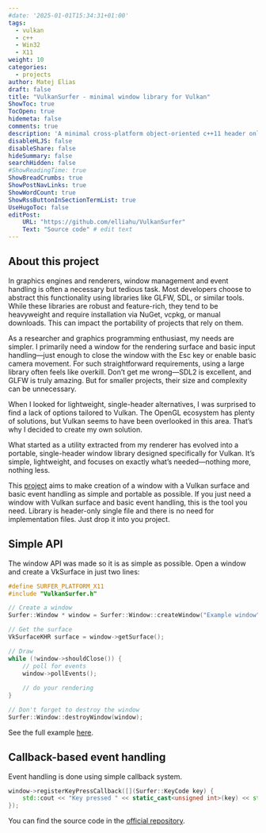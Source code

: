 ```yaml
---
#date: '2025-01-01T15:34:31+01:00'
tags:
  - vulkan
  - c++
  - Win32
  - X11
weight: 10
categories:
  - projects
author: Matej Elias
draft: false
title: "VulkanSurfer - minimal window library for Vulkan"
ShowToc: true
TocOpen: true
hidemeta: false
comments: true
description: 'A minimal cross-platform object-oriented c++11 header only window library for Vulkan.'
disableHLJS: false
disableShare: false
hideSummary: false
searchHidden: false
#ShowReadingTime: true
ShowBreadCrumbs: true
ShowPostNavLinks: true
ShowWordCount: true
ShowRssButtonInSectionTermList: true
UseHugoToc: false
editPost:
    URL: "https://github.com/elliahu/VulkanSurfer"
    Text: "Source code" # edit text
---
```

## About this project
In graphics engines and renderers, window management and event handling is often a necessary but tedious task. Most developers choose to abstract this functionality using libraries like GLFW, SDL, or similar tools. While these libraries are robust and feature-rich, they tend to be heavyweight and require installation via NuGet, vcpkg, or manual downloads. This can impact the portability of projects that rely on them.

As a researcher and graphics programming enthusiast, my needs are simpler. I primarily need a window for the rendering surface and basic input handling—just enough to close the window with the Esc key or enable basic camera movement. For such straightforward requirements, using a large library often feels like overkill. Don’t get me wrong—SDL2 is excellent, and GLFW is truly amazing. But for smaller projects, their size and complexity can be unnecessary.

When I looked for lightweight, single-header alternatives, I was surprised to find a lack of options tailored to Vulkan. The OpenGL ecosystem has plenty of solutions, but Vulkan seems to have been overlooked in this area. That’s why I decided to create my own solution.

What started as a utility extracted from my renderer has evolved into a portable, single-header window library designed specifically for Vulkan. It’s simple, lightweight, and focuses on exactly what’s needed—nothing more, nothing less.

This [project](https://github.com/elliahu/VulkanSurfer) aims to make creation of a window with a Vulkan surface and basic event handling as simple and portable as possible. If you just need a window with Vulkan surface and basic event handling, this is the tool you need. Library is header-only single file and there is no need for implementation files. Just drop it into you project.

## Simple API
The window API was made so it is as simple as possible. Open a window and create a VkSurface in just two lines:
```c++
#define SURFER_PLATFORM_X11
#include "VulkanSurfer.h"

// Create a window
Surfer::Window * window = Surfer::Window::createWindow("Example window", instance, 800, 600 , 100, 100 );

// Get the surface 
VkSurfaceKHR surface = window->getSurface();

// Draw
while (!window->shouldClose()) {
    // poll for events
    window->pollEvents();
    
    // do your rendering
}

// Don't forget to destroy the window
Surfer::Window::destroyWindow(window);
```

See the full example [here](https://github.com/elliahu/VulkanSurfer/blob/master/example/main.cpp).

## Callback-based event handling
Event handling is done using simple callback system.
```c++
window->registerKeyPressCallback([](Surfer::KeyCode key) {
    std::cout << "Key pressed " << static_cast<unsigned int>(key) << std::endl;
});
```

You can find the source code in the [official repository](https://github.com/elliahu/VulkanSurfer).
